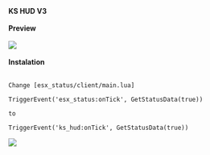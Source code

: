 <font style="font-weight:bold;">
    KS HUD V3
</font>

<br>
<br>

<font style="font-weight:bold;">
    Preview
</font>

<br>
<br>

<img src=https://i.imgur.com/v5ndrs2.png>

<br>
<br>


<font style="font-weight:bold; margin.bottom:20px;">
    Instalation
</font>
<br>
<br>

    Change [esx_status/client/main.lua]

    TriggerEvent('esx_status:onTick', GetStatusData(true))

    to

    TriggerEvent('ks_hud:onTick', GetStatusData(true))


<img src="https://i.imgur.com/cHjqnZa.png">